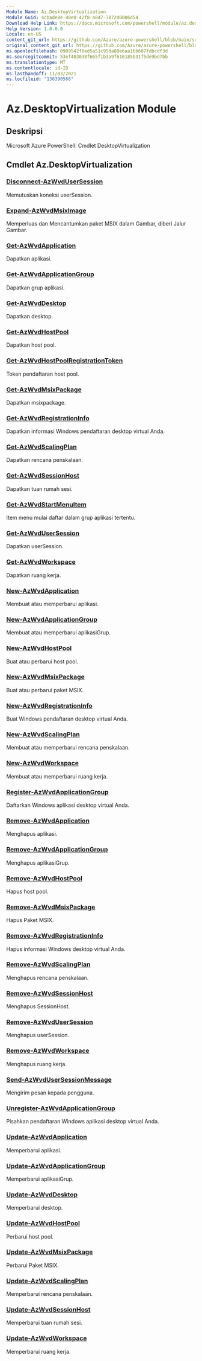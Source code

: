 ```yaml
---
Module Name: Az.DesktopVirtualization
Module Guid: 4cbade8e-48e0-42f8-a847-7872d0006d54
Download Help Link: https://docs.microsoft.com/powershell/module/az.desktopvirtualization
Help Version: 1.0.0.0
Locale: en-US
content_git_url: https://github.com/Azure/azure-powershell/blob/main/src/DesktopVirtualization/help/Az.DesktopVirtualization.md
original_content_git_url: https://github.com/Azure/azure-powershell/blob/main/src/DesktopVirtualization/help/Az.DesktopVirtualization.md
ms.openlocfilehash: 0909542f8ed5a51c95da80e6aa16b607fdbcdf3d
ms.sourcegitcommit: 53ef403038f665f1b3a9f616185b31f5de9bd7bb
ms.translationtype: MT
ms.contentlocale: id-ID
ms.lasthandoff: 11/03/2021
ms.locfileid: "136390566"
---
```

# Az.DesktopVirtualization Module
## Deskripsi
Microsoft Azure PowerShell: Cmdlet DesktopVirtualization

## Cmdlet Az.DesktopVirtualization
### [Disconnect-AzWvdUserSession](Disconnect-AzWvdUserSession.md)
Memutuskan koneksi userSession.

### [Expand-AzWvdMsixImage](Expand-AzWvdMsixImage.md)
Memperluas dan Mencantumkan paket MSIX dalam Gambar, diberi Jalur Gambar.

### [Get-AzWvdApplication](Get-AzWvdApplication.md)
Dapatkan aplikasi.

### [Get-AzWvdApplicationGroup](Get-AzWvdApplicationGroup.md)
Dapatkan grup aplikasi.

### [Get-AzWvdDesktop](Get-AzWvdDesktop.md)
Dapatkan desktop.

### [Get-AzWvdHostPool](Get-AzWvdHostPool.md)
Dapatkan host pool.

### [Get-AzWvdHostPoolRegistrationToken](Get-AzWvdHostPoolRegistrationToken.md)
Token pendaftaran host pool.

### [Get-AzWvdMsixPackage](Get-AzWvdMsixPackage.md)
Dapatkan msixpackage.

### [Get-AzWvdRegistrationInfo](Get-AzWvdRegistrationInfo.md)
Dapatkan informasi Windows pendaftaran desktop virtual Anda.

### [Get-AzWvdScalingPlan](Get-AzWvdScalingPlan.md)
Dapatkan rencana penskalaan.

### [Get-AzWvdSessionHost](Get-AzWvdSessionHost.md)
Dapatkan tuan rumah sesi.

### [Get-AzWvdStartMenuItem](Get-AzWvdStartMenuItem.md)
Item menu mulai daftar dalam grup aplikasi tertentu.

### [Get-AzWvdUserSession](Get-AzWvdUserSession.md)
Dapatkan userSession.

### [Get-AzWvdWorkspace](Get-AzWvdWorkspace.md)
Dapatkan ruang kerja.

### [New-AzWvdApplication](New-AzWvdApplication.md)
Membuat atau memperbarui aplikasi.

### [New-AzWvdApplicationGroup](New-AzWvdApplicationGroup.md)
Membuat atau memperbarui aplikasiGrup.

### [New-AzWvdHostPool](New-AzWvdHostPool.md)
Buat atau perbarui host pool.

### [New-AzWvdMsixPackage](New-AzWvdMsixPackage.md)
Buat atau perbarui paket MSIX.

### [New-AzWvdRegistrationInfo](New-AzWvdRegistrationInfo.md)
Buat Windows pendaftaran desktop virtual Anda.

### [New-AzWvdScalingPlan](New-AzWvdScalingPlan.md)
Membuat atau memperbarui rencana penskalaan.

### [New-AzWvdWorkspace](New-AzWvdWorkspace.md)
Membuat atau memperbarui ruang kerja.

### [Register-AzWvdApplicationGroup](Register-AzWvdApplicationGroup.md)
Daftarkan Windows aplikasi desktop virtual Anda.

### [Remove-AzWvdApplication](Remove-AzWvdApplication.md)
Menghapus aplikasi.

### [Remove-AzWvdApplicationGroup](Remove-AzWvdApplicationGroup.md)
Menghapus aplikasiGrup.

### [Remove-AzWvdHostPool](Remove-AzWvdHostPool.md)
Hapus host pool.

### [Remove-AzWvdMsixPackage](Remove-AzWvdMsixPackage.md)
Hapus Paket MSIX.

### [Remove-AzWvdRegistrationInfo](Remove-AzWvdRegistrationInfo.md)
Hapus informasi Windows desktop virtual Anda.

### [Remove-AzWvdScalingPlan](Remove-AzWvdScalingPlan.md)
Menghapus rencana penskalaan.

### [Remove-AzWvdSessionHost](Remove-AzWvdSessionHost.md)
Menghapus SessionHost.

### [Remove-AzWvdUserSession](Remove-AzWvdUserSession.md)
Menghapus userSession.

### [Remove-AzWvdWorkspace](Remove-AzWvdWorkspace.md)
Menghapus ruang kerja.

### [Send-AzWvdUserSessionMessage](Send-AzWvdUserSessionMessage.md)
Mengirim pesan kepada pengguna.

### [Unregister-AzWvdApplicationGroup](Unregister-AzWvdApplicationGroup.md)
Pisahkan pendaftaran Windows aplikasi desktop virtual Anda.

### [Update-AzWvdApplication](Update-AzWvdApplication.md)
Memperbarui aplikasi.

### [Update-AzWvdApplicationGroup](Update-AzWvdApplicationGroup.md)
Memperbarui aplikasiGrup.

### [Update-AzWvdDesktop](Update-AzWvdDesktop.md)
Memperbarui desktop.

### [Update-AzWvdHostPool](Update-AzWvdHostPool.md)
Perbarui host pool.

### [Update-AzWvdMsixPackage](Update-AzWvdMsixPackage.md)
Perbarui Paket MSIX.

### [Update-AzWvdScalingPlan](Update-AzWvdScalingPlan.md)
Memperbarui rencana penskalaan.

### [Update-AzWvdSessionHost](Update-AzWvdSessionHost.md)
Memperbarui tuan rumah sesi.

### [Update-AzWvdWorkspace](Update-AzWvdWorkspace.md)
Memperbarui ruang kerja.

